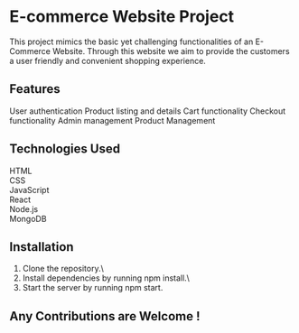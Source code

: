 # E-commerce Website Project

This project mimics the basic yet challenging functionalities of an E-Commerce Website.
Through this website we aim to provide the customers a user friendly and convenient shopping experience.

## Features

User authentication 
Product listing and details
Cart functionality
Checkout functionality
Admin management
Product Management 

## Technologies Used

HTML\
CSS\
JavaScript\
React\
Node.js\
MongoDB

## Installation

1. Clone the repository.\
2. Install dependencies by running npm install.\
3. Start the server by running npm start.

## Any Contributions are Welcome !

